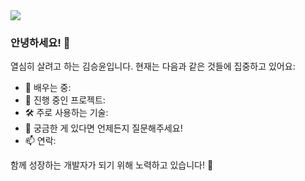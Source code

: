<img src="https://capsule-render.vercel.app/api?type=venom&color=95e594&height=200&section=header&text=SeungYoon's%20GitHub&fontSize=40&fontColor=459be6" />

### 안녕하세요! 👋

열심히 살려고 하는 김승윤입니다.
현재는 다음과 같은 것들에 집중하고 있어요:

- 🌱 배우는 중: 
- 🔭 진행 중인 프로젝트: 
- 🛠️ 주로 사용하는 기술: 
- 💬 궁금한 게 있다면 언제든지 질문해주세요!
- 📫 연락: 


함께 성장하는 개발자가 되기 위해 노력하고 있습니다! 🚀
